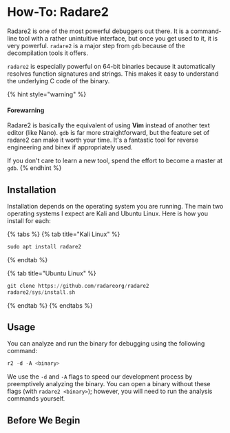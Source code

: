 # How-To: Radare2

Radare2 is one of the most powerful debuggers out there. It is a command-line tool with a rather unintuitive interface, but once you get used to it, it is very powerful. `radare2` is a major step from `gdb` because of the decompilation tools it offers.

`radare2` is especially powerful on 64-bit binaries because it automatically resolves function signatures and strings. This makes it easy to understand the underlying C code of the binary.

{% hint style="warning" %}
#### Forewarning

Radare2 is basically the equivalent of using **Vim** instead of another text editor (like Nano). `gdb` is far more straightforward, but the feature set of radare2 can make it worth your time. It's a fantastic tool for reverse engineering and binex if appropriately used.

If you don't care to learn a new tool, spend the effort to become a master at `gdb`.
{% endhint %}

## Installation

Installation depends on the operating system you are running. The main two operating systems I expect are Kali and Ubuntu Linux. Here is how you install for each:

{% tabs %}
{% tab title="Kali Linux" %}
```nasm
sudo apt install radare2
```
{% endtab %}

{% tab title="Ubuntu Linux" %}
```nasm
git clone https://github.com/radareorg/radare2
radare2/sys/install.sh
```
{% endtab %}
{% endtabs %}

## Usage

You can analyze and run the binary for debugging using the following command:

```nasm
r2 -d -A <binary>
```

We use the `-d` and `-A` flags to speed our development process by preemptively analyzing the binary. You can open a binary without these flags (with `radare2 <binary>`); however, you will need to run the analysis commands yourself.

## Before We Begin
